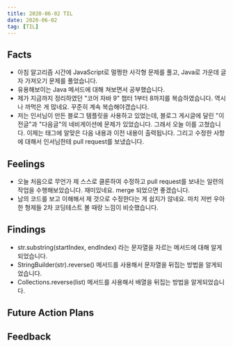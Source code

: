 ```yaml
---
title: 2020-06-02 TIL
date: 2020-06-02
tag: [TIL]
---
```


## Facts

- 아침 알고리즘 시간에 JavaScript로 멀쩡한 사각형 문제를 풀고, Java로 가운데 글자 가져오기 문제를 풀었습니다.
- 유용해보이는 Java 메서드에 대해 쳐보면서 공부했습니다.
- 제가 지금까지 정리하였던 "코어 자바 9" 챕터 1부터 8까지를 복습하였습니다. 역시나 까먹은 게 많네요. 꾸준히 계속 복습해야겠습니다.
- 저는 인서님이 만든 블로그 템플릿을 사용하고 있었는데, 블로그 게시글에 달린 "이전글"과 "다음글"의 네비게이션에 문제가 있었습니다. 그래서 오늘 이를 고쳤습니다. 이제는 태그에 알맞은 다음 내용과 이전 내용이 출력됩니다. 그리고 수정한 사항에 대해서 인서님한테 pull request를 보냈습니다.

## Feelings

- 오늘 처음으로 무언가 제 스스로 클론하여 수정하고 pull request를 보내는 일련의 작업을 수행해보았습니다. 재미있네요. merge 되었으면 좋겠습니다.
- 남의 코드를 보고 이해해서 제 것으로 수정한다는 게 쉽지가 않네요. 마치 저번 우아한 형제들 2차 코딩테스트 볼 때랑 느낌이 비슷했습니다.

## Findings

- str.substring(startIndex, endIndex) 라는 문자열을 자르는 메서드에 대해 알게되었습니다.
- StringBuilder(str).reverse() 메서드를 사용해서 문자열을 뒤집는 방법을 알게되었습니다.
- Collections.reverse(list) 메서드를 사용해서 배열을 뒤집는 방법을 알게되었습니다.

## Future Action Plans

## Feedback
